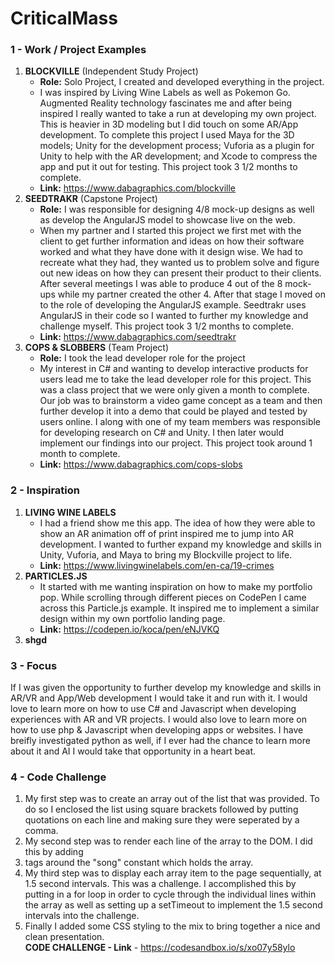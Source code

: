 # CriticalMass

### 1 - Work / Project Examples
1. **BLOCKVILLE** (Independent Study Project)  
    - **Role:** Solo Project, I created and developed everything in the project.
    - I was inspired by Living Wine Labels as well as Pokemon Go. Augmented Reality technology fascinates me and after being inspired I really wanted to take a run at developing my own project. This is heavier in 3D modeling but I did touch on some AR/App development. To complete this project I used Maya for the 3D models; Unity for the development process; Vuforia as a plugin for Unity to help with the AR development; and Xcode to compress the app and put it out for testing. This project took 3 1/2 months to complete.
    - **Link:** https://www.dabagraphics.com/blockville
2. **SEEDTRAKR** (Capstone Project)  
    - **Role:** I was responsible for designing 4/8 mock-up designs as well as develop the AngularJS model to showcase live on the web.
    - When my partner and I started this project we first met with the client to get further information and ideas on how their software worked and what they have done with it design wise. We had to recreate what they had, they wanted us to problem solve and figure out new ideas on how they can present their product to their clients. After several meetings I was able to produce 4 out of the 8 mock-ups while my partner created the other 4. After that stage I moved on to the role of developing the AngularJS example. Seedtrakr uses AngularJS in their code so I wanted to further my knowledge and challenge myself. This project took 3 1/2 months to complete.
    - **Link:** https://www.dabagraphics.com/seedtrakr
3. **COPS & SLOBBERS** (Team Project) 
    - **Role:** I took the lead developer role for the project
    - My interest in C# and wanting to develop interactive products for users lead me to take the lead developer role for this project. This was a class project that we were only given a month to complete. Our job was to brainstorm a video game concept as a team and then further develop it into a demo that could be played and tested by users online. I along with one of my team members was responsible for developing research on C# and Unity. I then later would implement our findings into our project. This project took around 1 month to complete.
    - **Link:** https://www.dabagraphics.com/cops-slobs

### 2 - Inspiration
1. **LIVING WINE LABELS** 
    - I had a friend show me this app. The idea of how they were able to show an AR animation off of print inspired me to jump into AR development. I wanted to further expand my knowledge and skills in Unity, Vuforia, and Maya to bring my Blockville project to life.
    - **Link:** https://www.livingwinelabels.com/en-ca/19-crimes
2. **PARTICLES.JS** 
    - It started with me wanting inspiration on how to make my portfolio pop. While scrolling through different pieces on CodePen I came across this Particle.js example. It inspired me to implement a similar design within my own portfolio landing page.
    - **Link:** https://codepen.io/koca/pen/eNJVKQ 
3. **shgd**

### 3 - Focus
If I was given the opportunity to further develop my knowledge and skills in AR/VR and App/Web development I would take it and run with it. I would love to learn more on how to use C# and Javascript when developing experiences with AR and VR projects. I would also love to learn more on how to use php & Javascript when developing apps or websites. I have breifly investigated python as well, if I ever had the chance to learn more about it and AI I would take that opportunity in a heart beat.

### 4 - Code Challenge
1. My first step was to create an array out of the list that was provided. To do so I enclosed the list using square brackets followed by putting quotations on each line and making sure they were seperated by a comma.
2. My second step was to render each line of the array to the DOM. I did this by adding <li> tags around the "song" constant which holds the array.
3. My third step was to display each array item to the page sequentially, at 1.5 second intervals. This was a challenge. I accomplished this by putting in a for loop in order to cycle through the individual lines within the array as well as setting up a setTimeout to implement the 1.5 second intervals into the challenge. 
4. Finally I added some CSS styling to the mix to bring together a nice and clean presentation.  
**CODE CHALLENGE - Link** - https://codesandbox.io/s/xo07y58ylo
